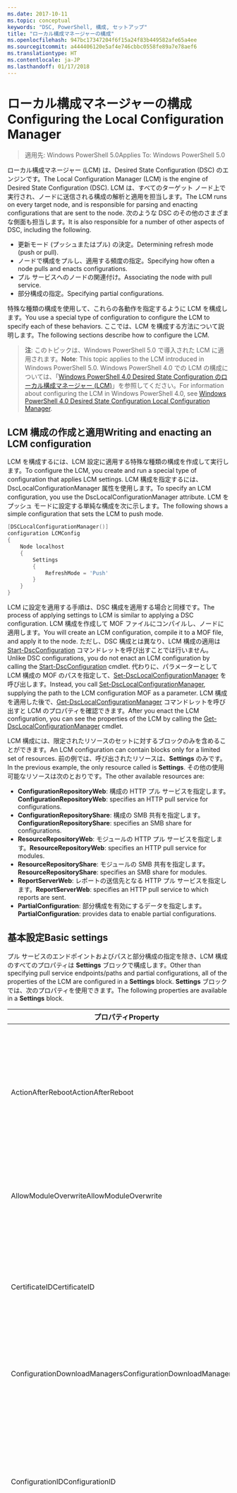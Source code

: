 ```yaml
---
ms.date: 2017-10-11
ms.topic: conceptual
keywords: "DSC, PowerShell, 構成, セットアップ"
title: "ローカル構成マネージャーの構成"
ms.openlocfilehash: 947bc17347204f6f15a24f83b449582afe65a4ee
ms.sourcegitcommit: a444406120e5af4e746cbbc0558fe89a7e78aef6
ms.translationtype: HT
ms.contentlocale: ja-JP
ms.lasthandoff: 01/17/2018
---
```

# <a name="configuring-the-local-configuration-manager"></a><span data-ttu-id="358ff-103">ローカル構成マネージャーの構成</span><span class="sxs-lookup"><span data-stu-id="358ff-103">Configuring the Local Configuration Manager</span></span>

> <span data-ttu-id="358ff-104">適用先: Windows PowerShell 5.0</span><span class="sxs-lookup"><span data-stu-id="358ff-104">Applies To: Windows PowerShell 5.0</span></span>

<span data-ttu-id="358ff-105">ローカル構成マネージャー (LCM) は、Desired State Configuration (DSC) のエンジンです。</span><span class="sxs-lookup"><span data-stu-id="358ff-105">The Local Configuration Manager (LCM) is the engine of Desired State Configuration (DSC).</span></span>
<span data-ttu-id="358ff-106">LCM は、すべてのターゲット ノード上で実行され、ノードに送信される構成の解析と適用を担当します。</span><span class="sxs-lookup"><span data-stu-id="358ff-106">The LCM runs on every target node, and is responsible for parsing and enacting configurations that are sent to the node.</span></span>
<span data-ttu-id="358ff-107">次のような DSC のその他のさまざまな側面も担当します。</span><span class="sxs-lookup"><span data-stu-id="358ff-107">It is also responsible for a number of other aspects of DSC, including the following.</span></span>

- <span data-ttu-id="358ff-108">更新モード (プッシュまたはプル) の決定。</span><span class="sxs-lookup"><span data-stu-id="358ff-108">Determining refresh mode (push or pull).</span></span>
- <span data-ttu-id="358ff-109">ノードで構成をプルし、適用する頻度の指定。</span><span class="sxs-lookup"><span data-stu-id="358ff-109">Specifying how often a node pulls and enacts configurations.</span></span>
- <span data-ttu-id="358ff-110">プル サービスへのノードの関連付け。</span><span class="sxs-lookup"><span data-stu-id="358ff-110">Associating the node with pull service.</span></span>
- <span data-ttu-id="358ff-111">部分構成の指定。</span><span class="sxs-lookup"><span data-stu-id="358ff-111">Specifying partial configurations.</span></span>

<span data-ttu-id="358ff-112">特殊な種類の構成を使用して、これらの各動作を指定するように LCM を構成します。</span><span class="sxs-lookup"><span data-stu-id="358ff-112">You use a special type of configuration to configure the LCM to specify each of these behaviors.</span></span>
<span data-ttu-id="358ff-113">ここでは、LCM を構成する方法について説明します。</span><span class="sxs-lookup"><span data-stu-id="358ff-113">The following sections describe how to configure the LCM.</span></span>

> <span data-ttu-id="358ff-114">**注**: このトピックは、Windows PowerShell 5.0 で導入された LCM に適用されます。</span><span class="sxs-lookup"><span data-stu-id="358ff-114">**Note**: This topic applies to the LCM introduced in Windows PowerShell 5.0.</span></span>
<span data-ttu-id="358ff-115">Windows PowerShell 4.0 での LCM の構成については、「[Windows PowerShell 4.0 Desired State Configuration のローカル構成マネージャー (LCM)](metaconfig4.md)」を参照してください。</span><span class="sxs-lookup"><span data-stu-id="358ff-115">For information about configuring the LCM in Windows PowerShell 4.0, see [Windows PowerShell 4.0 Desired State Configuration Local Configuration Manager](metaconfig4.md).</span></span>

## <a name="writing-and-enacting-an-lcm-configuration"></a><span data-ttu-id="358ff-116">LCM 構成の作成と適用</span><span class="sxs-lookup"><span data-stu-id="358ff-116">Writing and enacting an LCM configuration</span></span>

<span data-ttu-id="358ff-117">LCM を構成するには、LCM 設定に適用する特殊な種類の構成を作成して実行します。</span><span class="sxs-lookup"><span data-stu-id="358ff-117">To configure the LCM, you create and run a special type of configuration that applies LCM settings.</span></span>
<span data-ttu-id="358ff-118">LCM 構成を指定するには、DscLocalConfigurationManager 属性を使用します。</span><span class="sxs-lookup"><span data-stu-id="358ff-118">To specify an LCM configuration, you use the DscLocalConfigurationManager attribute.</span></span>
<span data-ttu-id="358ff-119">LCM をプッシュ モードに設定する単純な構成を次に示します。</span><span class="sxs-lookup"><span data-stu-id="358ff-119">The following shows a simple configuration that sets the LCM to push mode.</span></span>

```powershell
[DSCLocalConfigurationManager()]
configuration LCMConfig
{
    Node localhost
    {
        Settings
        {
            RefreshMode = 'Push'
        }
    }
}
```

<span data-ttu-id="358ff-120">LCM に設定を適用する手順は、DSC 構成を適用する場合と同様です。</span><span class="sxs-lookup"><span data-stu-id="358ff-120">The process of applying settings to LCM is similar to applying a DSC configuration.</span></span>
<span data-ttu-id="358ff-121">LCM 構成を作成して MOF ファイルにコンパイルし、ノードに適用します。</span><span class="sxs-lookup"><span data-stu-id="358ff-121">You will create an LCM configuration, compile it to a MOF file, and apply it to the node.</span></span>
<span data-ttu-id="358ff-122">ただし、DSC 構成とは異なり、LCM 構成の適用は [Start-DscConfiguration](https://technet.microsoft.com/en-us/library/dn521623.aspx) コマンドレットを呼び出すことでは行いません。</span><span class="sxs-lookup"><span data-stu-id="358ff-122">Unlike DSC configurations, you do not enact an LCM configuration by calling the [Start-DscConfiguration](https://technet.microsoft.com/en-us/library/dn521623.aspx) cmdlet.</span></span>
<span data-ttu-id="358ff-123">代わりに、パラメーターとして LCM 構成の MOF のパスを指定して、[Set-DscLocalConfigurationManager](https://technet.microsoft.com/en-us/library/dn521621.aspx) を呼び出します。</span><span class="sxs-lookup"><span data-stu-id="358ff-123">Instead, you call [Set-DscLocalConfigurationManager](https://technet.microsoft.com/en-us/library/dn521621.aspx), supplying the path to the LCM configuration MOF as a parameter.</span></span>
<span data-ttu-id="358ff-124">LCM 構成を適用した後で、[Get-DscLocalConfigurationManager](https://technet.microsoft.com/en-us/library/dn407378.aspx) コマンドレットを呼び出すと LCM のプロパティを確認できます。</span><span class="sxs-lookup"><span data-stu-id="358ff-124">After you enact the LCM configuration, you can see the properties of the LCM by calling the [Get-DscLocalConfigurationManager](https://technet.microsoft.com/en-us/library/dn407378.aspx) cmdlet.</span></span>

<span data-ttu-id="358ff-125">LCM 構成には、限定されたリソースのセットに対するブロックのみを含めることができます。</span><span class="sxs-lookup"><span data-stu-id="358ff-125">An LCM configuration can contain blocks only for a limited set of resources.</span></span>
<span data-ttu-id="358ff-126">前の例では、呼び出されたリソースは、**Settings** のみです。</span><span class="sxs-lookup"><span data-stu-id="358ff-126">In the previous example, the only resource called is **Settings**.</span></span>
<span data-ttu-id="358ff-127">その他の使用可能なリソースは次のとおりです。</span><span class="sxs-lookup"><span data-stu-id="358ff-127">The other available resources are:</span></span>

* <span data-ttu-id="358ff-128">**ConfigurationRepositoryWeb**: 構成の HTTP プル サービスを指定します。</span><span class="sxs-lookup"><span data-stu-id="358ff-128">**ConfigurationRepositoryWeb**: specifies an HTTP pull service for configurations.</span></span>
* <span data-ttu-id="358ff-129">**ConfigurationRepositoryShare**: 構成の SMB 共有を指定します。</span><span class="sxs-lookup"><span data-stu-id="358ff-129">**ConfigurationRepositoryShare**: specifies an SMB share for configurations.</span></span>
* <span data-ttu-id="358ff-130">**ResourceRepositoryWeb**: モジュールの HTTP プル サービスを指定します。</span><span class="sxs-lookup"><span data-stu-id="358ff-130">**ResourceRepositoryWeb**: specifies an HTTP pull service for modules.</span></span>
* <span data-ttu-id="358ff-131">**ResourceRepositoryShare**: モジュールの SMB 共有を指定します。</span><span class="sxs-lookup"><span data-stu-id="358ff-131">**ResourceRepositoryShare**: specifies an SMB share for modules.</span></span>
* <span data-ttu-id="358ff-132">**ReportServerWeb**: レポートの送信先となる HTTP プル サービスを指定します。</span><span class="sxs-lookup"><span data-stu-id="358ff-132">**ReportServerWeb**: specifies an HTTP pull service to which reports are sent.</span></span>
* <span data-ttu-id="358ff-133">**PartialConfiguration**: 部分構成を有効にするデータを指定します。</span><span class="sxs-lookup"><span data-stu-id="358ff-133">**PartialConfiguration**: provides data to enable partial configurations.</span></span>

## <a name="basic-settings"></a><span data-ttu-id="358ff-134">基本設定</span><span class="sxs-lookup"><span data-stu-id="358ff-134">Basic settings</span></span>

<span data-ttu-id="358ff-135">プル サービスのエンドポイントおよびパスと部分構成の指定を除き、LCM 構成のすべてのプロパティは **Settings** ブロックで構成します。</span><span class="sxs-lookup"><span data-stu-id="358ff-135">Other than specifying pull service endpoints/paths and partial configurations, all of the properties of the LCM are configured in a **Settings** block.</span></span>
<span data-ttu-id="358ff-136">**Settings** ブロックでは、次のプロパティを使用できます。</span><span class="sxs-lookup"><span data-stu-id="358ff-136">The following properties are available in a **Settings** block.</span></span>

|  <span data-ttu-id="358ff-137">プロパティ</span><span class="sxs-lookup"><span data-stu-id="358ff-137">Property</span></span>  |  <span data-ttu-id="358ff-138">種類</span><span class="sxs-lookup"><span data-stu-id="358ff-138">Type</span></span>  |  <span data-ttu-id="358ff-139">説明</span><span class="sxs-lookup"><span data-stu-id="358ff-139">Description</span></span>   |
|----------- |------- |--------------- |
| <span data-ttu-id="358ff-140">ActionAfterReboot</span><span class="sxs-lookup"><span data-stu-id="358ff-140">ActionAfterReboot</span></span>| <span data-ttu-id="358ff-141">string</span><span class="sxs-lookup"><span data-stu-id="358ff-141">string</span></span>| <span data-ttu-id="358ff-142">構成の適用中の再起動後の動作を指定します。</span><span class="sxs-lookup"><span data-stu-id="358ff-142">Specifies what happens after a reboot during the application of a configuration.</span></span> <span data-ttu-id="358ff-143">指定できる値は __"ContinueConfiguration"__ と __"StopConfiguration"__ です。</span><span class="sxs-lookup"><span data-stu-id="358ff-143">The possible values are __"ContinueConfiguration"__ and __"StopConfiguration"__.</span></span> <ul><li> <span data-ttu-id="358ff-144">__ContinueConfiguration__: コンピューターの再起動後、現在の構成を引き続き適用します。</span><span class="sxs-lookup"><span data-stu-id="358ff-144">__ContinueConfiguration__: Continue applying the current configuration after machine reboot.</span></span> <span data-ttu-id="358ff-145">これは、既定値です。</span><span class="sxs-lookup"><span data-stu-id="358ff-145">This is the default value</span></span></li><li><span data-ttu-id="358ff-146">__StopConfiguration__: コンピューターの再起動後、現在の構成の適用を停止します。</span><span class="sxs-lookup"><span data-stu-id="358ff-146">__StopConfiguration__: Stop the current configuration after machine reboot.</span></span></li></ul>|
| <span data-ttu-id="358ff-147">AllowModuleOverwrite</span><span class="sxs-lookup"><span data-stu-id="358ff-147">AllowModuleOverwrite</span></span>| <span data-ttu-id="358ff-148">ブール</span><span class="sxs-lookup"><span data-stu-id="358ff-148">bool</span></span>| <span data-ttu-id="358ff-149">プル サービスからダウンロードされた新しい構成でのターゲット ノードの古い構成の上書きを許可する場合は、__$TRUE__。</span><span class="sxs-lookup"><span data-stu-id="358ff-149">__$TRUE__ if new configurations downloaded from the pull service are allowed to overwrite the old ones on the target node.</span></span> <span data-ttu-id="358ff-150">それ以外の場合は、$FALSE。</span><span class="sxs-lookup"><span data-stu-id="358ff-150">Otherwise, $FALSE.</span></span>|
| <span data-ttu-id="358ff-151">CertificateID</span><span class="sxs-lookup"><span data-stu-id="358ff-151">CertificateID</span></span>| <span data-ttu-id="358ff-152">string</span><span class="sxs-lookup"><span data-stu-id="358ff-152">string</span></span>| <span data-ttu-id="358ff-153">構成で渡される資格情報をセキュリティで保護するために使用される証明書の拇印。</span><span class="sxs-lookup"><span data-stu-id="358ff-153">The thumbprint of a certificate used to secure credentials passed in a configuration.</span></span> <span data-ttu-id="358ff-154">詳細については、「[Want to secure credentials in Windows PowerShell Desired State Configuration? (Windows PowerShell Desired State Configuration で資格情報をセキュリティ保護する)](http://blogs.msdn.com/b/powershell/archive/2014/01/31/want-to-secure-credentials-in-windows-powershell-desired-state-configuration.aspx)」をご覧ください。</span><span class="sxs-lookup"><span data-stu-id="358ff-154">For more information see [Want to secure credentials in Windows PowerShell Desired State Configuration](http://blogs.msdn.com/b/powershell/archive/2014/01/31/want-to-secure-credentials-in-windows-powershell-desired-state-configuration.aspx)?.</span></span> <br> <span data-ttu-id="358ff-155">__注:__ Azure Automation DSC プル サービスを使用している場合、このプロパティは自動で管理されます。</span><span class="sxs-lookup"><span data-stu-id="358ff-155">__Note:__ this is managed automatically if using Azure Automation DSC pull service.</span></span>|
| <span data-ttu-id="358ff-156">ConfigurationDownloadManagers</span><span class="sxs-lookup"><span data-stu-id="358ff-156">ConfigurationDownloadManagers</span></span>| <span data-ttu-id="358ff-157">CimInstance[]</span><span class="sxs-lookup"><span data-stu-id="358ff-157">CimInstance[]</span></span>| <span data-ttu-id="358ff-158">使われていません。</span><span class="sxs-lookup"><span data-stu-id="358ff-158">Obsolete.</span></span> <span data-ttu-id="358ff-159">構成プル サービスのエンドポイントを定義するには、__ConfigurationRepositoryWeb__ ブロックと __ConfigurationRepositoryShare__ ブロックを使用します。</span><span class="sxs-lookup"><span data-stu-id="358ff-159">Use __ConfigurationRepositoryWeb__ and __ConfigurationRepositoryShare__ blocks to define configuration pull service endpoints.</span></span>|
| <span data-ttu-id="358ff-160">ConfigurationID</span><span class="sxs-lookup"><span data-stu-id="358ff-160">ConfigurationID</span></span>| <span data-ttu-id="358ff-161">string</span><span class="sxs-lookup"><span data-stu-id="358ff-161">string</span></span>| <span data-ttu-id="358ff-162">旧バージョンのプル サービスとの互換性用。</span><span class="sxs-lookup"><span data-stu-id="358ff-162">For backwards compatibility with older pull service versions.</span></span> <span data-ttu-id="358ff-163">プル サービスから取得する構成ファイルを識別する GUID。</span><span class="sxs-lookup"><span data-stu-id="358ff-163">A GUID that identifies the configuration file to get from a pull service.</span></span> <span data-ttu-id="358ff-164">構成 MOF の名前が ConfigurationID.mof の場合、ノードはプル サービスで構成をプルします。</span><span class="sxs-lookup"><span data-stu-id="358ff-164">The node will pull configurations on the pull service if the name of the configuration MOF is named ConfigurationID.mof.</span></span><br> <span data-ttu-id="358ff-165">__注:__ このプロパティを設定した場合、__RegistrationKey__ を使用してプル サービスへノードを登録することはできません。</span><span class="sxs-lookup"><span data-stu-id="358ff-165">__Note:__ If you set this property, registering the node with a pull service by using __RegistrationKey__ does not work.</span></span> <span data-ttu-id="358ff-166">詳細については、「[構成名を使用したプル クライアントのセットアップ](pullClientConfigNames.md)」を参照してください。</span><span class="sxs-lookup"><span data-stu-id="358ff-166">For more information, see [Setting up a pull client with configuration names](pullClientConfigNames.md).</span></span>|
| <span data-ttu-id="358ff-167">ConfigurationMode</span><span class="sxs-lookup"><span data-stu-id="358ff-167">ConfigurationMode</span></span>| <span data-ttu-id="358ff-168">string</span><span class="sxs-lookup"><span data-stu-id="358ff-168">string</span></span> | <span data-ttu-id="358ff-169">LCM が実際に構成をターゲット ノードに適用する方法を指定します。</span><span class="sxs-lookup"><span data-stu-id="358ff-169">Specifies how the LCM actually applies the configuration to the target nodes.</span></span> <span data-ttu-id="358ff-170">指定できる値は __"ApplyOnly"__、__"ApplyandMonitior"__、__"ApplyandAutoCorrect"__ です。</span><span class="sxs-lookup"><span data-stu-id="358ff-170">Possible values are __"ApplyOnly"__,__"ApplyandMonitior"__, and __"ApplyandAutoCorrect"__.</span></span> <ul><li><span data-ttu-id="358ff-171">__ApplyOnly__: DSC によって構成が適用され、その後何も行われません。ただし、ターゲット ノードに新しい構成がプッシュされたか、新しい構成がサービスからプルされた場合を除きます。</span><span class="sxs-lookup"><span data-stu-id="358ff-171">__ApplyOnly__: DSC applies the configuration and does nothing further unless a new configuration is pushed to the target node or when a new configuration is pulled from a service.</span></span> <span data-ttu-id="358ff-172">新しい構成を最初に適用した後、DSC では以前に構成した状態からのずれを確認しません。</span><span class="sxs-lookup"><span data-stu-id="358ff-172">After initial application of a new configuration, DSC does not check for drift from a previously configured state.</span></span> <span data-ttu-id="358ff-173">DSC は成功するまで構成の適用を試みて、成功すると __ApplyOnly__ が有効になります。</span><span class="sxs-lookup"><span data-stu-id="358ff-173">Note that DSC will attempt to apply the configuration until it is successful before __ApplyOnly__ takes effect.</span></span> </li><li> <span data-ttu-id="358ff-174">__"ApplyAndMonitor"__: これは既定値です。</span><span class="sxs-lookup"><span data-stu-id="358ff-174">__ApplyAndMonitor__: This is the default value.</span></span> <span data-ttu-id="358ff-175">LCM は、新しい構成を適用します。</span><span class="sxs-lookup"><span data-stu-id="358ff-175">The LCM applies any new configurations.</span></span> <span data-ttu-id="358ff-176">新しい構成を最初に適用した後、ターゲット ノードが望ましい状態からずれた場合、DSC では、ログで不一致を報告します。</span><span class="sxs-lookup"><span data-stu-id="358ff-176">After initial application of a new configuration, if the target node drifts from the desired state, DSC reports the discrepancy in logs.</span></span> <span data-ttu-id="358ff-177">DSC は成功するまで構成の適用を試みて、成功すると __ApplyAndMonitor__ が有効になります。</span><span class="sxs-lookup"><span data-stu-id="358ff-177">Note that DSC will attempt to apply the configuration until it is successful before __ApplyAndMonitor__ takes effect.</span></span></li><li><span data-ttu-id="358ff-178">__ApplyAndAutoCorrect__: DSC によって新しい構成が適用されます。</span><span class="sxs-lookup"><span data-stu-id="358ff-178">__ApplyAndAutoCorrect__: DSC applies any new configurations.</span></span> <span data-ttu-id="358ff-179">新しい構成を最初に適用した後、ターゲット ノードが望ましい状態からずれた場合、DSC では、ログで不一致を報告し、現在の構成を再度適用します。</span><span class="sxs-lookup"><span data-stu-id="358ff-179">After initial application of a new configuration, if the target node drifts from the desired state, DSC reports the discrepancy in logs, and then re-applies the current configuration.</span></span></li></ul>|
| <span data-ttu-id="358ff-180">ConfigurationModeFrequencyMins</span><span class="sxs-lookup"><span data-stu-id="358ff-180">ConfigurationModeFrequencyMins</span></span>| <span data-ttu-id="358ff-181">UInt32</span><span class="sxs-lookup"><span data-stu-id="358ff-181">UInt32</span></span>| <span data-ttu-id="358ff-182">現在の構成がチェックおよび適用される頻度 (分単位)</span><span class="sxs-lookup"><span data-stu-id="358ff-182">How often, in minutes, the current configuration is checked and applied.</span></span> <span data-ttu-id="358ff-183">ConfigurationMode プロパティが ApplyOnly に設定されている場合、このプロパティは無視されます。</span><span class="sxs-lookup"><span data-stu-id="358ff-183">This property is ignored if the ConfigurationMode property is set to ApplyOnly.</span></span> <span data-ttu-id="358ff-184">既定値は 15 です。</span><span class="sxs-lookup"><span data-stu-id="358ff-184">The default value is 15.</span></span>|
| <span data-ttu-id="358ff-185">DebugMode</span><span class="sxs-lookup"><span data-stu-id="358ff-185">DebugMode</span></span>| <span data-ttu-id="358ff-186">string</span><span class="sxs-lookup"><span data-stu-id="358ff-186">string</span></span>| <span data-ttu-id="358ff-187">指定できる値は __None__、__ForceModuleImport__、および __All__ です。</span><span class="sxs-lookup"><span data-stu-id="358ff-187">Possible values are __None__, __ForceModuleImport__, and __All__.</span></span> <ul><li><span data-ttu-id="358ff-188">キャッシュされたリソースを使用する場合は、__None__ に設定します。</span><span class="sxs-lookup"><span data-stu-id="358ff-188">Set to __None__ to use cached resources.</span></span> <span data-ttu-id="358ff-189">これが既定値であり、運用シナリオではこの値を使う必要があります。</span><span class="sxs-lookup"><span data-stu-id="358ff-189">This is the default and should be used in production scenarios.</span></span></li><li><span data-ttu-id="358ff-190">__ForceModuleImport__ に設定すると、以前に読み込まれ、キャッシュされた DSC リソース モジュールも LCM によって再読み込みされます。</span><span class="sxs-lookup"><span data-stu-id="358ff-190">Setting to __ForceModuleImport__, causes the LCM to reload any DSC resource modules, even if they have been previously loaded and cached.</span></span> <span data-ttu-id="358ff-191">これは、使用時に各モジュールが再読み込みされるため、DSC 操作のパフォーマンスに影響します。</span><span class="sxs-lookup"><span data-stu-id="358ff-191">This impacts the performance of DSC operations as each module is reloaded on use.</span></span> <span data-ttu-id="358ff-192">通常、リソースのデバッグ中には、この値を使用します</span><span class="sxs-lookup"><span data-stu-id="358ff-192">Typically you would use this value while debugging a resource</span></span></li><li><span data-ttu-id="358ff-193">このリリースでは、__All__ は、__ForceModuleImport__ と同じです。</span><span class="sxs-lookup"><span data-stu-id="358ff-193">In this release, __All__ is same as __ForceModuleImport__</span></span></li></ul> |
| <span data-ttu-id="358ff-194">RebootNodeIfNeeded</span><span class="sxs-lookup"><span data-stu-id="358ff-194">RebootNodeIfNeeded</span></span>| <span data-ttu-id="358ff-195">ブール</span><span class="sxs-lookup"><span data-stu-id="358ff-195">bool</span></span>| <span data-ttu-id="358ff-196">再起動が必要な構成が適用された後にノードを自動的に再起動するには、これを __$true__ に設定します。</span><span class="sxs-lookup"><span data-stu-id="358ff-196">Set this to __$true__ to automatically reboot the node after a configuration that requires reboot is applied.</span></span> <span data-ttu-id="358ff-197">設定しない場合は、再起動が必要な構成のノードを手動で再起動する必要があります。</span><span class="sxs-lookup"><span data-stu-id="358ff-197">Otherwise, you will have to manually reboot the node for any configuration that requires it.</span></span> <span data-ttu-id="358ff-198">既定値は __$false__ です。</span><span class="sxs-lookup"><span data-stu-id="358ff-198">The default value is __$false__.</span></span> <span data-ttu-id="358ff-199">DSC 以外 (Windows インストーラーなど) で再起動の条件が有効化されている場合にこの設定を使用するには、この設定を [xPendingReboot](https://github.com/powershell/xpendingreboot) モジュールと併用します。</span><span class="sxs-lookup"><span data-stu-id="358ff-199">To use this setting when a reboot condition is enacted by something other than DSC (such as Windows Installer), combine this setting with the [xPendingReboot](https://github.com/powershell/xpendingreboot) module.</span></span>|
| <span data-ttu-id="358ff-200">RefreshMode</span><span class="sxs-lookup"><span data-stu-id="358ff-200">RefreshMode</span></span>| <span data-ttu-id="358ff-201">string</span><span class="sxs-lookup"><span data-stu-id="358ff-201">string</span></span>| <span data-ttu-id="358ff-202">LCM が構成を取得する方法を指定します。</span><span class="sxs-lookup"><span data-stu-id="358ff-202">Specifies how the LCM gets configurations.</span></span> <span data-ttu-id="358ff-203">指定できる値は、__"Disabled"__、__"Push"__、__"Pull"__ です。</span><span class="sxs-lookup"><span data-stu-id="358ff-203">The possible values are __"Disabled"__, __"Push"__, and __"Pull"__.</span></span> <ul><li><span data-ttu-id="358ff-204">__"Disabled"__: このノードの DSC 構成が無効になります。</span><span class="sxs-lookup"><span data-stu-id="358ff-204">__Disabled__: DSC configurations are disabled for this node.</span></span></li><li> <span data-ttu-id="358ff-205">__"Push"__: [Start-DscConfiguration](https://technet.microsoft.com/en-us/library/dn521623.aspx) コマンドレットを呼び出すことによって構成を開始します。</span><span class="sxs-lookup"><span data-stu-id="358ff-205">__Push__: Configurations are initiated by calling the [Start-DscConfiguration](https://technet.microsoft.com/en-us/library/dn521623.aspx) cmdlet.</span></span> <span data-ttu-id="358ff-206">構成は、ノードにすぐに適用されます。</span><span class="sxs-lookup"><span data-stu-id="358ff-206">The configuration is applied immediately to the node.</span></span> <span data-ttu-id="358ff-207">これは、既定値です。</span><span class="sxs-lookup"><span data-stu-id="358ff-207">This is the default value.</span></span></li><li><span data-ttu-id="358ff-208">__Pull:__ プル サービスまたは SMB パスで構成を定期的にチェックするようにノードを構成します。</span><span class="sxs-lookup"><span data-stu-id="358ff-208">__Pull:__ The node is configured to regularly check for configurations from a pull service or SMB path.</span></span> <span data-ttu-id="358ff-209">このプロパティを __Pull__ に設定する場合、__ConfigurationRepositoryWeb__ ブロックまたは __ConfigurationRepositoryShare__ ブロックで HTTP (サービス) または SMB (共有) パスを指定する必要があります。</span><span class="sxs-lookup"><span data-stu-id="358ff-209">If this property is set to __Pull__, you must specify an HTTP (service) or SMB (share) path in a __ConfigurationRepositoryWeb__ or __ConfigurationRepositoryShare__ block.</span></span></li></ul>|
| <span data-ttu-id="358ff-210">RefreshFrequencyMins</span><span class="sxs-lookup"><span data-stu-id="358ff-210">RefreshFrequencyMins</span></span>| <span data-ttu-id="358ff-211">Uint32</span><span class="sxs-lookup"><span data-stu-id="358ff-211">Uint32</span></span>| <span data-ttu-id="358ff-212">LCM がプル サービスをチェックして最新の構成を取得する時間間隔 (分)。</span><span class="sxs-lookup"><span data-stu-id="358ff-212">The time interval, in minutes, at which the LCM checks a pull service to get updated configurations.</span></span> <span data-ttu-id="358ff-213">この値は、LCM がプル モードで構成されていない場合は無視されます。</span><span class="sxs-lookup"><span data-stu-id="358ff-213">This value is ignored if the LCM is not configured in pull mode.</span></span> <span data-ttu-id="358ff-214">既定値は 30 です。</span><span class="sxs-lookup"><span data-stu-id="358ff-214">The default value is 30.</span></span>|
| <span data-ttu-id="358ff-215">ReportManagers</span><span class="sxs-lookup"><span data-stu-id="358ff-215">ReportManagers</span></span>| <span data-ttu-id="358ff-216">CimInstance[]</span><span class="sxs-lookup"><span data-stu-id="358ff-216">CimInstance[]</span></span>| <span data-ttu-id="358ff-217">使われていません。</span><span class="sxs-lookup"><span data-stu-id="358ff-217">Obsolete.</span></span> <span data-ttu-id="358ff-218">プル サービスへデータをレポートするエンドポイントを定義するには、__ReportServerWeb__ ブロックを使用します。</span><span class="sxs-lookup"><span data-stu-id="358ff-218">Use __ReportServerWeb__ blocks to define an endpoint to send reporting data to a pull service.</span></span>|
| <span data-ttu-id="358ff-219">ResourceModuleManagers</span><span class="sxs-lookup"><span data-stu-id="358ff-219">ResourceModuleManagers</span></span>| <span data-ttu-id="358ff-220">CimInstance[]</span><span class="sxs-lookup"><span data-stu-id="358ff-220">CimInstance[]</span></span>| <span data-ttu-id="358ff-221">使われていません。</span><span class="sxs-lookup"><span data-stu-id="358ff-221">Obsolete.</span></span> <span data-ttu-id="358ff-222">プル サービスの HTTP エンドポイントまたは SMB パスを定義するには、__ResourceRepositoryWeb__ ブロックまたは __ResourceRepositoryShare__ ブロックをそれぞれ使用します。</span><span class="sxs-lookup"><span data-stu-id="358ff-222">Use __ResourceRepositoryWeb__ and __ResourceRepositoryShare__ blocks to define pull service HTTP endpoints or SMB paths, respectively.</span></span>|
| <span data-ttu-id="358ff-223">PartialConfigurations</span><span class="sxs-lookup"><span data-stu-id="358ff-223">PartialConfigurations</span></span>| <span data-ttu-id="358ff-224">CimInstance</span><span class="sxs-lookup"><span data-stu-id="358ff-224">CimInstance</span></span>| <span data-ttu-id="358ff-225">実装されていません。</span><span class="sxs-lookup"><span data-stu-id="358ff-225">Not implemented.</span></span> <span data-ttu-id="358ff-226">使用しないでください。</span><span class="sxs-lookup"><span data-stu-id="358ff-226">Do not use.</span></span>|
| <span data-ttu-id="358ff-227">StatusRetentionTimeInDays</span><span class="sxs-lookup"><span data-stu-id="358ff-227">StatusRetentionTimeInDays</span></span> | <span data-ttu-id="358ff-228">UInt32</span><span class="sxs-lookup"><span data-stu-id="358ff-228">UInt32</span></span>| <span data-ttu-id="358ff-229">LCM が現在の構成の状態を保持する日数。</span><span class="sxs-lookup"><span data-stu-id="358ff-229">The number of days the LCM keeps the status of the current configuration.</span></span>|

## <a name="pull-service"></a><span data-ttu-id="358ff-230">プル サービス</span><span class="sxs-lookup"><span data-stu-id="358ff-230">Pull service</span></span>

<span data-ttu-id="358ff-231">DSC 設定では、リモートの場所から構成およびモジュールをプルしこの場所へレポート データを公開することで、ノードを管理できます。</span><span class="sxs-lookup"><span data-stu-id="358ff-231">DSC settings allow a node to be managed by pulling configurations and modules, and publishing reporting data, to a remote location.</span></span>
<span data-ttu-id="358ff-232">現在選択できるプル サービスは以下のとおりです。</span><span class="sxs-lookup"><span data-stu-id="358ff-232">The current options for pull service include:</span></span>

- <span data-ttu-id="358ff-233">Azure Automation Desired State Configuration サービス</span><span class="sxs-lookup"><span data-stu-id="358ff-233">Azure Automation Desired State Configuration service</span></span>
- <span data-ttu-id="358ff-234">Windows Server で実行されるプル サービス インスタンス</span><span class="sxs-lookup"><span data-stu-id="358ff-234">A pull service instance running on Windows Server</span></span>
- <span data-ttu-id="358ff-235">SMB 共有 (レポート データの公開はサポートされません)</span><span class="sxs-lookup"><span data-stu-id="358ff-235">An SMB share (does not support publishing reporting data)</span></span>

<span data-ttu-id="358ff-236">LCM 構成では、次の種類のプル サービス エンドポイントを定義できます。</span><span class="sxs-lookup"><span data-stu-id="358ff-236">LCM configuration supports defining the following types of pull service endpoints:</span></span>

- <span data-ttu-id="358ff-237">**構成サーバー**: DSC 構成のリポジトリ。</span><span class="sxs-lookup"><span data-stu-id="358ff-237">**Configuration server**: A repository for DSC configurations.</span></span> <span data-ttu-id="358ff-238">**ConfigurationRepositoryWeb** (Web ベースのサーバーの場合) ブロックと **ConfigurationRepositoryShare** (SMB ベースのサーバーの場合) ブロックを使用して、構成サーバーを定義します。</span><span class="sxs-lookup"><span data-stu-id="358ff-238">Define configuration servers by using **ConfigurationRepositoryWeb** (for web-based servers) and **ConfigurationRepositoryShare** (for SMB-based servers) blocks.</span></span>
- <span data-ttu-id="358ff-239">**リソース サーバー**: PowerShell モジュールとしてパッケージ化された DSC リソースのリポジトリ。</span><span class="sxs-lookup"><span data-stu-id="358ff-239">**Resource server**: A repository for DSC resources, packaged as PowerShell modules.</span></span> <span data-ttu-id="358ff-240">**ResourceRepositoryWeb** (Web ベースのサーバーの場合) ブロックと **ResourceRepositoryShare** (SMB ベースのサーバーの場合) ブロックを使用して、リソース サーバーを定義します。</span><span class="sxs-lookup"><span data-stu-id="358ff-240">Define resource servers by using **ResourceRepositoryWeb** (for web-based servers) and **ResourceRepositoryShare** (for SMB-based servers) blocks.</span></span>
- <span data-ttu-id="358ff-241">**レポート サーバー**: DSC がレポート データを送信するサービス。</span><span class="sxs-lookup"><span data-stu-id="358ff-241">**Report server**: A service that DSC sends report data to.</span></span> <span data-ttu-id="358ff-242">**ReportServerWeb** ブロックを使用して、レポート サーバーを定義します。</span><span class="sxs-lookup"><span data-stu-id="358ff-242">Define report servers by using **ReportServerWeb** blocks.</span></span> <span data-ttu-id="358ff-243">レポート サーバーは、Web サービスである必要があります。</span><span class="sxs-lookup"><span data-stu-id="358ff-243">A report server must be a web service.</span></span>

<span data-ttu-id="358ff-244">**推奨されるソリューション**であり、最も多くの機能を使用できる選択肢は [Azure Automation DSC](https://docs.microsoft.com/en-us/azure/automation/automation-dsc-getting-started) です。</span><span class="sxs-lookup"><span data-stu-id="358ff-244">**The recommended solution**, and the option with the most features available, is [Azure Automation DSC](https://docs.microsoft.com/en-us/azure/automation/automation-dsc-getting-started).</span></span>

<span data-ttu-id="358ff-245">Azure サービスでは、プライベート データセンター内にあるオンプレミス ノードと、パブリック クラウド （Azure や AWS など) 内にあるノードのどちらも管理できます。</span><span class="sxs-lookup"><span data-stu-id="358ff-245">The Azure service can manage nodes on-premises in private datacenters, or in public clouds such as Azure and AWS.</span></span>
<span data-ttu-id="358ff-246">インターネットへのサーバーの直接接続が許可されないプライベート環境の場合は、公開されている Azure の IP 範囲 ([Azure データセンターの IP 範囲](https://www.microsoft.com/en-us/download/details.aspx?id=41653)に関するページを参照) のみに送信トラフィックを制限することを検討してください。</span><span class="sxs-lookup"><span data-stu-id="358ff-246">For private environments where servers cannot directly connect to the Internet, consider limiting outbound traffic to only the published Azure IP range (see [Azure Datacenter IP Ranges](https://www.microsoft.com/en-us/download/details.aspx?id=41653)).</span></span>

<span data-ttu-id="358ff-247">現時点で Windows Server 上のプル サービスでは利用できないオンライン サービスの機能は以下のとおりです。</span><span class="sxs-lookup"><span data-stu-id="358ff-247">Features of the online service that are not currently available in the pull service on Windows Server include:</span></span>
- <span data-ttu-id="358ff-248">転送中および保存中のすべてのデータの暗号化</span><span class="sxs-lookup"><span data-stu-id="358ff-248">All data is encrypted in transit and at rest</span></span>
- <span data-ttu-id="358ff-249">クライアント証明書の自動作成および管理</span><span class="sxs-lookup"><span data-stu-id="358ff-249">Client certificates are created and managed automatically</span></span>
- <span data-ttu-id="358ff-250">[パスワード/資格情報](https://docs.microsoft.com/en-us/azure/automation/automation-credentials) または[変数](https://docs.microsoft.com/en-us/azure/automation/automation-variables) (サーバー名や接続文字列など) を一元管理するためのシークレット ストア</span><span class="sxs-lookup"><span data-stu-id="358ff-250">Secrets store for centrally managing [passwords/credentials](https://docs.microsoft.com/en-us/azure/automation/automation-credentials), or [variables](https://docs.microsoft.com/en-us/azure/automation/automation-variables) such as server names or connection strings</span></span>
- <span data-ttu-id="358ff-251">[LCM 構成](metaConfig.md#basic-settings)ノードの一元管理</span><span class="sxs-lookup"><span data-stu-id="358ff-251">Centrally manage node [LCM configuration](metaConfig.md#basic-settings)</span></span>
- <span data-ttu-id="358ff-252">クライアント ノードへ構成を一元的に割り当てる</span><span class="sxs-lookup"><span data-stu-id="358ff-252">Centrally assign configurations to client nodes</span></span>
- <span data-ttu-id="358ff-253">運用環境への適用前に "カナリア グループ" へ構成の変更をリリースしてテストする</span><span class="sxs-lookup"><span data-stu-id="358ff-253">Release configuration changes to "canary groups" for testing before reaching production</span></span>
- <span data-ttu-id="358ff-254">グラフィカル レポート</span><span class="sxs-lookup"><span data-stu-id="358ff-254">Graphical reporting</span></span>
  - <span data-ttu-id="358ff-255">きめ細かな DSC リソース レベルでの状態の詳細</span><span class="sxs-lookup"><span data-stu-id="358ff-255">Status detail at the DSC resource level of granularity</span></span>
  - <span data-ttu-id="358ff-256">クライアント マシンからの詳細なエラー メッセージによるトラブルシューティング</span><span class="sxs-lookup"><span data-stu-id="358ff-256">Verbose error messages from client machines for troubleshooting</span></span>
- <span data-ttu-id="358ff-257">[Azure Log Analytics との統合](https://docs.microsoft.com/en-us/azure/automation/automation-dsc-diagnostics)によるアラートとタスクの自動化、およびレポートとアラート用の Android/iOS アプリ</span><span class="sxs-lookup"><span data-stu-id="358ff-257">[Integration with Azure Log Analytics](https://docs.microsoft.com/en-us/azure/automation/automation-dsc-diagnostics) for alerting, automated tasks, Android/iOS app for reporting and alerting</span></span>

<span data-ttu-id="358ff-258">または、Windows Server での HTTP プル サービスのセットアップと使用について、「[DSC Web プル サーバーのセットアップ](pullServer.md)」を参照してください。</span><span class="sxs-lookup"><span data-stu-id="358ff-258">Alternatively, for information about setting up and using HTTP pull service on Windows Server, see [Setting up a DSC pull server](pullServer.md).</span></span>
<span data-ttu-id="358ff-259">この実装では、ローカル データベースへの構成/モジュールの保存およびレポート データの記録という基本機能のみに制限されていることに注意してください。</span><span class="sxs-lookup"><span data-stu-id="358ff-259">Please be advised that it is a limited implementation with only basic capabilities of storing configurations/modules and capturing report data in to a local database.</span></span>

## <a name="configuration-server-blocks"></a><span data-ttu-id="358ff-260">構成サーバーのブロック</span><span class="sxs-lookup"><span data-stu-id="358ff-260">Configuration server blocks</span></span>

<span data-ttu-id="358ff-261">Web ベースの構成サーバーを定義するには、**ConfigurationRepositoryWeb** ブロックを作成します。</span><span class="sxs-lookup"><span data-stu-id="358ff-261">To define a web-based configuration server, you create a **ConfigurationRepositoryWeb** block.</span></span>
<span data-ttu-id="358ff-262">**ConfigurationRepositoryWeb** は次のプロパティを定義します。</span><span class="sxs-lookup"><span data-stu-id="358ff-262">A **ConfigurationRepositoryWeb** defines the following properties.</span></span>

|<span data-ttu-id="358ff-263">プロパティ</span><span class="sxs-lookup"><span data-stu-id="358ff-263">Property</span></span>|<span data-ttu-id="358ff-264">種類</span><span class="sxs-lookup"><span data-stu-id="358ff-264">Type</span></span>|<span data-ttu-id="358ff-265">説明</span><span class="sxs-lookup"><span data-stu-id="358ff-265">Description</span></span>|
|---|---|---|
|<span data-ttu-id="358ff-266">AllowUnsecureConnection</span><span class="sxs-lookup"><span data-stu-id="358ff-266">AllowUnsecureConnection</span></span>|<span data-ttu-id="358ff-267">ブール</span><span class="sxs-lookup"><span data-stu-id="358ff-267">bool</span></span>|<span data-ttu-id="358ff-268">認証なしのノードからサーバーへの接続を許可するには、**$TRUE** に設定します。</span><span class="sxs-lookup"><span data-stu-id="358ff-268">Set to **$TRUE** to allow connections from the node to the server without authentication.</span></span> <span data-ttu-id="358ff-269">認証を要求するには、**$FALSE** に設定します。</span><span class="sxs-lookup"><span data-stu-id="358ff-269">Set to **$FALSE** to require authentication.</span></span>|
|<span data-ttu-id="358ff-270">CertificateID</span><span class="sxs-lookup"><span data-stu-id="358ff-270">CertificateID</span></span>|<span data-ttu-id="358ff-271">string</span><span class="sxs-lookup"><span data-stu-id="358ff-271">string</span></span>|<span data-ttu-id="358ff-272">サーバーへの認証に使用される証明書の拇印。</span><span class="sxs-lookup"><span data-stu-id="358ff-272">The thumbprint of a certificate used to authenticate to the server.</span></span>|
|<span data-ttu-id="358ff-273">ConfigurationNames</span><span class="sxs-lookup"><span data-stu-id="358ff-273">ConfigurationNames</span></span>|<span data-ttu-id="358ff-274">String[]</span><span class="sxs-lookup"><span data-stu-id="358ff-274">String[]</span></span>|<span data-ttu-id="358ff-275">ターゲット ノードによってプルされる構成の名前の配列。</span><span class="sxs-lookup"><span data-stu-id="358ff-275">An array of names of configurations to be pulled by the target node.</span></span> <span data-ttu-id="358ff-276">ノードが **RegistrationKey** を使用してプル サービスに登録されている場合にのみ使用します。</span><span class="sxs-lookup"><span data-stu-id="358ff-276">These are used only if the node is registered with the pull service by using a **RegistrationKey**.</span></span> <span data-ttu-id="358ff-277">詳細については、「[構成名を使用したプル クライアントのセットアップ](pullClientConfigNames.md)」を参照してください。</span><span class="sxs-lookup"><span data-stu-id="358ff-277">For more information, see [Setting up a pull client with configuration names](pullClientConfigNames.md).</span></span>|
|<span data-ttu-id="358ff-278">RegistrationKey</span><span class="sxs-lookup"><span data-stu-id="358ff-278">RegistrationKey</span></span>|<span data-ttu-id="358ff-279">string</span><span class="sxs-lookup"><span data-stu-id="358ff-279">string</span></span>|<span data-ttu-id="358ff-280">プル サービスにノードを登録する GUID。</span><span class="sxs-lookup"><span data-stu-id="358ff-280">A GUID that registers the node with the pull service.</span></span> <span data-ttu-id="358ff-281">詳細については、「[構成名を使用したプル クライアントのセットアップ](pullClientConfigNames.md)」を参照してください。</span><span class="sxs-lookup"><span data-stu-id="358ff-281">For more information, see [Setting up a pull client with configuration names](pullClientConfigNames.md).</span></span>|
|<span data-ttu-id="358ff-282">ServerURL</span><span class="sxs-lookup"><span data-stu-id="358ff-282">ServerURL</span></span>|<span data-ttu-id="358ff-283">string</span><span class="sxs-lookup"><span data-stu-id="358ff-283">string</span></span>|<span data-ttu-id="358ff-284">構成サービスの URL。</span><span class="sxs-lookup"><span data-stu-id="358ff-284">The URL of the configuration service.</span></span>|

<span data-ttu-id="358ff-285">オンプレミス ノードの ConfigurationRepositoryWeb 値の設定を簡単に行うサンプル スクリプトが用意されています。「[DSC メタ構成の生成](https://docs.microsoft.com/en-us/azure/automation/automation-dsc-onboarding#generating-dsc-metaconfigurations)」を参照してください。</span><span class="sxs-lookup"><span data-stu-id="358ff-285">An example script to simplify configuring the ConfigurationRepositoryWeb value for on-premises nodes is available - see [Generating DSC metaconfigurations](https://docs.microsoft.com/en-us/azure/automation/automation-dsc-onboarding#generating-dsc-metaconfigurations)</span></span>

<span data-ttu-id="358ff-286">SMB ベースの構成サーバーを定義するには、**ConfigurationRepositoryShare** ブロックを作成します。</span><span class="sxs-lookup"><span data-stu-id="358ff-286">To define an SMB-based configuration server, you create a **ConfigurationRepositoryShare** block.</span></span>
<span data-ttu-id="358ff-287">**ConfigurationRepositoryShare** は次のプロパティを定義します。</span><span class="sxs-lookup"><span data-stu-id="358ff-287">A **ConfigurationRepositoryShare** defines the following properties.</span></span>

|<span data-ttu-id="358ff-288">プロパティ</span><span class="sxs-lookup"><span data-stu-id="358ff-288">Property</span></span>|<span data-ttu-id="358ff-289">種類</span><span class="sxs-lookup"><span data-stu-id="358ff-289">Type</span></span>|<span data-ttu-id="358ff-290">説明</span><span class="sxs-lookup"><span data-stu-id="358ff-290">Description</span></span>|
|---|---|---|
|<span data-ttu-id="358ff-291">Credential</span><span class="sxs-lookup"><span data-stu-id="358ff-291">Credential</span></span>|<span data-ttu-id="358ff-292">MSFT_Credential</span><span class="sxs-lookup"><span data-stu-id="358ff-292">MSFT_Credential</span></span>|<span data-ttu-id="358ff-293">SMB 共有への認証に使用される資格情報。</span><span class="sxs-lookup"><span data-stu-id="358ff-293">The credential used to authenticate to the SMB share.</span></span>|
|<span data-ttu-id="358ff-294">SourcePath</span><span class="sxs-lookup"><span data-stu-id="358ff-294">SourcePath</span></span>|<span data-ttu-id="358ff-295">string</span><span class="sxs-lookup"><span data-stu-id="358ff-295">string</span></span>|<span data-ttu-id="358ff-296">SMB 共有のパス。</span><span class="sxs-lookup"><span data-stu-id="358ff-296">The path of the SMB share.</span></span>|

## <a name="resource-server-blocks"></a><span data-ttu-id="358ff-297">リソース サーバーのブロック</span><span class="sxs-lookup"><span data-stu-id="358ff-297">Resource server blocks</span></span>

<span data-ttu-id="358ff-298">Web ベースのリソース サーバーを定義するには、**ResourceRepositoryWeb** ブロックを作成します。</span><span class="sxs-lookup"><span data-stu-id="358ff-298">To define a web-based resource server, you create a **ResourceRepositoryWeb** block.</span></span>
<span data-ttu-id="358ff-299">**ResourceRepositoryWeb** は次のプロパティを定義します。</span><span class="sxs-lookup"><span data-stu-id="358ff-299">A **ResourceRepositoryWeb** defines the following properties.</span></span>

|<span data-ttu-id="358ff-300">プロパティ</span><span class="sxs-lookup"><span data-stu-id="358ff-300">Property</span></span>|<span data-ttu-id="358ff-301">種類</span><span class="sxs-lookup"><span data-stu-id="358ff-301">Type</span></span>|<span data-ttu-id="358ff-302">説明</span><span class="sxs-lookup"><span data-stu-id="358ff-302">Description</span></span>|
|---|---|---|
|<span data-ttu-id="358ff-303">AllowUnsecureConnection</span><span class="sxs-lookup"><span data-stu-id="358ff-303">AllowUnsecureConnection</span></span>|<span data-ttu-id="358ff-304">ブール</span><span class="sxs-lookup"><span data-stu-id="358ff-304">bool</span></span>|<span data-ttu-id="358ff-305">認証なしのノードからサーバーへの接続を許可するには、**$TRUE** に設定します。</span><span class="sxs-lookup"><span data-stu-id="358ff-305">Set to **$TRUE** to allow connections from the node to the server without authentication.</span></span> <span data-ttu-id="358ff-306">認証を要求するには、**$FALSE** に設定します。</span><span class="sxs-lookup"><span data-stu-id="358ff-306">Set to **$FALSE** to require authentication.</span></span>|
|<span data-ttu-id="358ff-307">CertificateID</span><span class="sxs-lookup"><span data-stu-id="358ff-307">CertificateID</span></span>|<span data-ttu-id="358ff-308">string</span><span class="sxs-lookup"><span data-stu-id="358ff-308">string</span></span>|<span data-ttu-id="358ff-309">サーバーへの認証に使用される証明書の拇印。</span><span class="sxs-lookup"><span data-stu-id="358ff-309">The thumbprint of a certificate used to authenticate to the server.</span></span>|
|<span data-ttu-id="358ff-310">RegistrationKey</span><span class="sxs-lookup"><span data-stu-id="358ff-310">RegistrationKey</span></span>|<span data-ttu-id="358ff-311">string</span><span class="sxs-lookup"><span data-stu-id="358ff-311">string</span></span>|<span data-ttu-id="358ff-312">プル サービスにノードを指定する GUID。</span><span class="sxs-lookup"><span data-stu-id="358ff-312">A GUID that identifies the node to the pull service.</span></span>|
|<span data-ttu-id="358ff-313">ServerURL</span><span class="sxs-lookup"><span data-stu-id="358ff-313">ServerURL</span></span>|<span data-ttu-id="358ff-314">string</span><span class="sxs-lookup"><span data-stu-id="358ff-314">string</span></span>|<span data-ttu-id="358ff-315">構成サーバーの URL。</span><span class="sxs-lookup"><span data-stu-id="358ff-315">The URL of the configuration server.</span></span>|

<span data-ttu-id="358ff-316">オンプレミス ノードの ResourceRepositoryWeb 値の設定を簡単に行うサンプル スクリプトが用意されています。「[DSC メタ構成の生成](https://docs.microsoft.com/en-us/azure/automation/automation-dsc-onboarding#generating-dsc-metaconfigurations)」を参照してください。</span><span class="sxs-lookup"><span data-stu-id="358ff-316">An example script to simplify configuring the ResourceRepositoryWeb value for on-premises nodes is available - see [Generating DSC metaconfigurations](https://docs.microsoft.com/en-us/azure/automation/automation-dsc-onboarding#generating-dsc-metaconfigurations)</span></span>

<span data-ttu-id="358ff-317">SMB ベースのリソース サーバーを定義するには、**ResourceRepositoryShare** ブロックを作成します。</span><span class="sxs-lookup"><span data-stu-id="358ff-317">To define an SMB-based resource server, you create a **ResourceRepositoryShare** block.</span></span>
<span data-ttu-id="358ff-318">**ResourceRepositoryShare** は次のプロパティを定義します。</span><span class="sxs-lookup"><span data-stu-id="358ff-318">**ResourceRepositoryShare** defines the following properties.</span></span>

|<span data-ttu-id="358ff-319">プロパティ</span><span class="sxs-lookup"><span data-stu-id="358ff-319">Property</span></span>|<span data-ttu-id="358ff-320">種類</span><span class="sxs-lookup"><span data-stu-id="358ff-320">Type</span></span>|<span data-ttu-id="358ff-321">説明</span><span class="sxs-lookup"><span data-stu-id="358ff-321">Description</span></span>|
|---|---|---|
|<span data-ttu-id="358ff-322">Credential</span><span class="sxs-lookup"><span data-stu-id="358ff-322">Credential</span></span>|<span data-ttu-id="358ff-323">MSFT_Credential</span><span class="sxs-lookup"><span data-stu-id="358ff-323">MSFT_Credential</span></span>|<span data-ttu-id="358ff-324">SMB 共有への認証に使用される資格情報。</span><span class="sxs-lookup"><span data-stu-id="358ff-324">The credential used to authenticate to the SMB share.</span></span> <span data-ttu-id="358ff-325">資格情報を渡す例については、「[DSC SMB プル サーバーのセットアップ](pullServerSMB.md)」をご覧ください。</span><span class="sxs-lookup"><span data-stu-id="358ff-325">For an example of passing credentials, see [Setting up a DSC SMB pull server](pullServerSMB.md)</span></span>|
|<span data-ttu-id="358ff-326">SourcePath</span><span class="sxs-lookup"><span data-stu-id="358ff-326">SourcePath</span></span>|<span data-ttu-id="358ff-327">string</span><span class="sxs-lookup"><span data-stu-id="358ff-327">string</span></span>|<span data-ttu-id="358ff-328">SMB 共有のパス。</span><span class="sxs-lookup"><span data-stu-id="358ff-328">The path of the SMB share.</span></span>|

## <a name="report-server-blocks"></a><span data-ttu-id="358ff-329">レポート サーバーのブロック</span><span class="sxs-lookup"><span data-stu-id="358ff-329">Report server blocks</span></span>

<span data-ttu-id="358ff-330">レポート サーバーを定義するには、**ReportServerWeb** ブロックを作成します。</span><span class="sxs-lookup"><span data-stu-id="358ff-330">To define a report server, you create a **ReportServerWeb** block.</span></span>
<span data-ttu-id="358ff-331">レポート サーバーの役割には、SMB ベースのプル サービスとの互換性はありません。</span><span class="sxs-lookup"><span data-stu-id="358ff-331">The report server role is not compatible with SMB based pull service.</span></span>
<span data-ttu-id="358ff-332">**ReportServerWeb** は次のプロパティを定義します。</span><span class="sxs-lookup"><span data-stu-id="358ff-332">**ReportServerWeb** defines the following properties.</span></span>

|<span data-ttu-id="358ff-333">プロパティ</span><span class="sxs-lookup"><span data-stu-id="358ff-333">Property</span></span>|<span data-ttu-id="358ff-334">種類</span><span class="sxs-lookup"><span data-stu-id="358ff-334">Type</span></span>|<span data-ttu-id="358ff-335">説明</span><span class="sxs-lookup"><span data-stu-id="358ff-335">Description</span></span>|
|---|---|---|
|<span data-ttu-id="358ff-336">AllowUnsecureConnection</span><span class="sxs-lookup"><span data-stu-id="358ff-336">AllowUnsecureConnection</span></span>|<span data-ttu-id="358ff-337">ブール</span><span class="sxs-lookup"><span data-stu-id="358ff-337">bool</span></span>|<span data-ttu-id="358ff-338">認証なしのノードからサーバーへの接続を許可するには、**$TRUE** に設定します。</span><span class="sxs-lookup"><span data-stu-id="358ff-338">Set to **$TRUE** to allow connections from the node to the server without authentication.</span></span> <span data-ttu-id="358ff-339">認証を要求するには、**$FALSE** に設定します。</span><span class="sxs-lookup"><span data-stu-id="358ff-339">Set to **$FALSE** to require authentication.</span></span>|
|<span data-ttu-id="358ff-340">CertificateID</span><span class="sxs-lookup"><span data-stu-id="358ff-340">CertificateID</span></span>|<span data-ttu-id="358ff-341">string</span><span class="sxs-lookup"><span data-stu-id="358ff-341">string</span></span>|<span data-ttu-id="358ff-342">サーバーへの認証に使用される証明書の拇印。</span><span class="sxs-lookup"><span data-stu-id="358ff-342">The thumbprint of a certificate used to authenticate to the server.</span></span>|
|<span data-ttu-id="358ff-343">RegistrationKey</span><span class="sxs-lookup"><span data-stu-id="358ff-343">RegistrationKey</span></span>|<span data-ttu-id="358ff-344">string</span><span class="sxs-lookup"><span data-stu-id="358ff-344">string</span></span>|<span data-ttu-id="358ff-345">プル サービスにノードを指定する GUID。</span><span class="sxs-lookup"><span data-stu-id="358ff-345">A GUID that identifies the node to the pull service.</span></span>|
|<span data-ttu-id="358ff-346">ServerURL</span><span class="sxs-lookup"><span data-stu-id="358ff-346">ServerURL</span></span>|<span data-ttu-id="358ff-347">string</span><span class="sxs-lookup"><span data-stu-id="358ff-347">string</span></span>|<span data-ttu-id="358ff-348">構成サーバーの URL。</span><span class="sxs-lookup"><span data-stu-id="358ff-348">The URL of the configuration server.</span></span>|

<span data-ttu-id="358ff-349">オンプレミス ノードの ReportServerWeb 値の設定を簡単に行うサンプル スクリプトが用意されています。「[DSC メタ構成の生成](https://docs.microsoft.com/en-us/azure/automation/automation-dsc-onboarding#generating-dsc-metaconfigurations)」を参照してください。</span><span class="sxs-lookup"><span data-stu-id="358ff-349">An example script to simplify configuring the ReportServerWeb value for on-premises nodes is available - see [Generating DSC metaconfigurations](https://docs.microsoft.com/en-us/azure/automation/automation-dsc-onboarding#generating-dsc-metaconfigurations)</span></span>

## <a name="partial-configurations"></a><span data-ttu-id="358ff-350">部分構成</span><span class="sxs-lookup"><span data-stu-id="358ff-350">Partial configurations</span></span>

<span data-ttu-id="358ff-351">部分構成を定義するには、**PartialConfiguration** ブロックを作成します。</span><span class="sxs-lookup"><span data-stu-id="358ff-351">To define a partial configuration, you create a **PartialConfiguration** block.</span></span>
<span data-ttu-id="358ff-352">部分構成の詳細については、「[PowerShell Desired State Configuration の部分構成](partialConfigs.md)」をご覧ください。</span><span class="sxs-lookup"><span data-stu-id="358ff-352">For more information about partial configurations, see [DSC Partial configurations](partialConfigs.md).</span></span>
<span data-ttu-id="358ff-353">**PartialConfiguration** は次のプロパティを定義します。</span><span class="sxs-lookup"><span data-stu-id="358ff-353">**PartialConfiguration** defines the following properties.</span></span>

|<span data-ttu-id="358ff-354">プロパティ</span><span class="sxs-lookup"><span data-stu-id="358ff-354">Property</span></span>|<span data-ttu-id="358ff-355">種類</span><span class="sxs-lookup"><span data-stu-id="358ff-355">Type</span></span>|<span data-ttu-id="358ff-356">説明</span><span class="sxs-lookup"><span data-stu-id="358ff-356">Description</span></span>|
|---|---|---|
|<span data-ttu-id="358ff-357">ConfigurationSource</span><span class="sxs-lookup"><span data-stu-id="358ff-357">ConfigurationSource</span></span>|<span data-ttu-id="358ff-358">string[]</span><span class="sxs-lookup"><span data-stu-id="358ff-358">string[]</span></span>|<span data-ttu-id="358ff-359">**ConfigurationRepositoryWeb** および **ConfigurationRepositoryShare** ブロックで以前に定義した、部分構成をプルする構成サーバーの名前の配列。</span><span class="sxs-lookup"><span data-stu-id="358ff-359">An array of names of configuration servers, previously defined in **ConfigurationRepositoryWeb** and **ConfigurationRepositoryShare** blocks, where the partial configuration is pulled from.</span></span>|
|<span data-ttu-id="358ff-360">DependsOn</span><span class="sxs-lookup"><span data-stu-id="358ff-360">DependsOn</span></span>|<span data-ttu-id="358ff-361">string{}</span><span class="sxs-lookup"><span data-stu-id="358ff-361">string{}</span></span>|<span data-ttu-id="358ff-362">この部分構成が適用される前に完了する必要があるその他の構成の名前の一覧。</span><span class="sxs-lookup"><span data-stu-id="358ff-362">A list of names of other configurations that must be completed before this partial configuration is applied.</span></span>|
|<span data-ttu-id="358ff-363">説明</span><span class="sxs-lookup"><span data-stu-id="358ff-363">Description</span></span>|<span data-ttu-id="358ff-364">string</span><span class="sxs-lookup"><span data-stu-id="358ff-364">string</span></span>|<span data-ttu-id="358ff-365">部分構成を記述するために使用するテキスト。</span><span class="sxs-lookup"><span data-stu-id="358ff-365">Text used to describe the partial configuration.</span></span>|
|<span data-ttu-id="358ff-366">ExclusiveResources</span><span class="sxs-lookup"><span data-stu-id="358ff-366">ExclusiveResources</span></span>|<span data-ttu-id="358ff-367">string[]</span><span class="sxs-lookup"><span data-stu-id="358ff-367">string[]</span></span>|<span data-ttu-id="358ff-368">この部分構成に固有のリソースの配列。</span><span class="sxs-lookup"><span data-stu-id="358ff-368">An array of resources exclusive to this partial configuration.</span></span>|
|<span data-ttu-id="358ff-369">RefreshMode</span><span class="sxs-lookup"><span data-stu-id="358ff-369">RefreshMode</span></span>|<span data-ttu-id="358ff-370">string</span><span class="sxs-lookup"><span data-stu-id="358ff-370">string</span></span>|<span data-ttu-id="358ff-371">LCM がこの部分構成を取得する方法を指定します。</span><span class="sxs-lookup"><span data-stu-id="358ff-371">Specifies how the LCM gets this partial configuration.</span></span> <span data-ttu-id="358ff-372">指定できる値は、__"Disabled"__、__"Push"__、__"Pull"__ です。</span><span class="sxs-lookup"><span data-stu-id="358ff-372">The possible values are __"Disabled"__, __"Push"__, and __"Pull"__.</span></span> <ul><li><span data-ttu-id="358ff-373">__Disabled__: この部分的な構成が無効になります。</span><span class="sxs-lookup"><span data-stu-id="358ff-373">__Disabled__: This partial configuration is disabled.</span></span></li><li> <span data-ttu-id="358ff-374">__Push__: [Publish-DscConfiguration](https://technet.microsoft.com/en-us/library/mt517875.aspx) コマンドレットを呼び出すと、部分構成がノードにプッシュされます。</span><span class="sxs-lookup"><span data-stu-id="358ff-374">__Push__: The partial configuration is pushed to the node by calling the [Publish-DscConfiguration](https://technet.microsoft.com/en-us/library/mt517875.aspx) cmdlet.</span></span> <span data-ttu-id="358ff-375">ノードのすべての部分構成がプッシュされたか、またはサービスからプルされた後、`Start-DscConfiguration –UseExisting` を呼び出すことで構成を開始できます。</span><span class="sxs-lookup"><span data-stu-id="358ff-375">After all partial configurations for the node are either pushed or pulled from a service, the configuration can be started by calling `Start-DscConfiguration –UseExisting`.</span></span> <span data-ttu-id="358ff-376">これは、既定値です。</span><span class="sxs-lookup"><span data-stu-id="358ff-376">This is the default value.</span></span></li><li><span data-ttu-id="358ff-377">__Pull__: プル サービスで部分構成を定期的にチェックするようにノードを構成します。</span><span class="sxs-lookup"><span data-stu-id="358ff-377">__Pull:__ The node is configured to regularly check for partial configuration from a pull service.</span></span> <span data-ttu-id="358ff-378">このプロパティを __Pull__ に設定する場合、__ConfigurationSource__ プロパティでプル サービスを指定する必要があります。</span><span class="sxs-lookup"><span data-stu-id="358ff-378">If this property is set to __Pull__, you must specify a pull service in a __ConfigurationSource__ property.</span></span> <span data-ttu-id="358ff-379">Azure Automation プル サービスの詳細については、「[Azure Automation DSC Overview](https://docs.microsoft.com/en-us/azure/automation/automation-dsc-overview)」を参照してください。</span><span class="sxs-lookup"><span data-stu-id="358ff-379">For more information about Azure Automation pull service, see [Azure Automation DSC Overview](https://docs.microsoft.com/en-us/azure/automation/automation-dsc-overview).</span></span></li></ul>|
|<span data-ttu-id="358ff-380">ResourceModuleSource</span><span class="sxs-lookup"><span data-stu-id="358ff-380">ResourceModuleSource</span></span>|<span data-ttu-id="358ff-381">string[]</span><span class="sxs-lookup"><span data-stu-id="358ff-381">string[]</span></span>|<span data-ttu-id="358ff-382">この部分構成に必要なリソースのダウンロード元となるリソース サーバーの名前の配列。</span><span class="sxs-lookup"><span data-stu-id="358ff-382">An array of the names of resource servers from which to download required resources for this partial configuration.</span></span> <span data-ttu-id="358ff-383">これらの名前では、**ResourceRepositoryWeb** ブロックおよび **ResourceRepositoryShare** ブロックで以前に定義したサービス エンドポイントを参照する必要があります。</span><span class="sxs-lookup"><span data-stu-id="358ff-383">These names must refer to service endpoints previously defined in **ResourceRepositoryWeb** and **ResourceRepositoryShare** blocks.</span></span>|

<span data-ttu-id="358ff-384">__注:__ 部分構成は Azure Automation DSC でサポートされていますが、各 Automation アカウントからプルできる構成はノードごとに 1 つだけです。</span><span class="sxs-lookup"><span data-stu-id="358ff-384">__Note:__ partial configurations are supported with Azure Automation DSC, but only one configuration can be pulled from each automation account per node.</span></span>

## <a name="see-also"></a><span data-ttu-id="358ff-385">参照</span><span class="sxs-lookup"><span data-stu-id="358ff-385">See Also</span></span>

### <a name="concepts"></a><span data-ttu-id="358ff-386">概念</span><span class="sxs-lookup"><span data-stu-id="358ff-386">Concepts</span></span>
[<span data-ttu-id="358ff-387">Desired State Configuration の概要</span><span class="sxs-lookup"><span data-stu-id="358ff-387">Desired State Configuration Overview</span></span>](overview.md)

[<span data-ttu-id="358ff-388">Azure Automation DSC の使用</span><span class="sxs-lookup"><span data-stu-id="358ff-388">Getting started with Azure Automation DSC</span></span>](https://docs.microsoft.com/en-us/azure/automation/automation-dsc-getting-started)

### <a name="other-resources"></a><span data-ttu-id="358ff-389">その他のリソース</span><span class="sxs-lookup"><span data-stu-id="358ff-389">Other Resources</span></span>

[<span data-ttu-id="358ff-390">Set-DscLocalConfigurationManager</span><span class="sxs-lookup"><span data-stu-id="358ff-390">Set-DscLocalConfigurationManager</span></span>](https://technet.microsoft.com/en-us/library/dn521621.aspx)

[<span data-ttu-id="358ff-391">構成名を使用したプル クライアントのセットアップ</span><span class="sxs-lookup"><span data-stu-id="358ff-391">Setting up a pull client with configuration names</span></span>](pullClientConfigNames.md)
